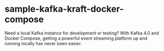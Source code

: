 # sample-kafka-kraft-docker-compose
Need a local Kafka instance for development or testing? With Kafka 4.0 and Docker Compose, getting a powerful event streaming platform up and running locally has never been easier.
